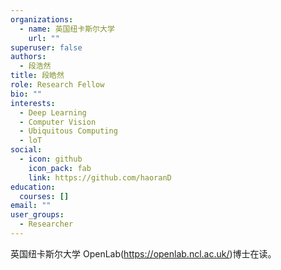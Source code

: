 ```yaml
---
organizations:
  - name: 英国纽卡斯尔大学
    url: ""
superuser: false
authors:
  - 段浩然
title: 段皓然
role: Research Fellow
bio: ""
interests:
  - Deep Learning
  - Computer Vision
  - Ubiquitous Computing
  - loT
social:
  - icon: github
    icon_pack: fab
    link: https://github.com/haoranD
education:
  courses: []
email: ""
user_groups:
  - Researcher
---
```

英国纽卡斯尔大学 OpenLab(https://openlab.ncl.ac.uk/)博士在读。